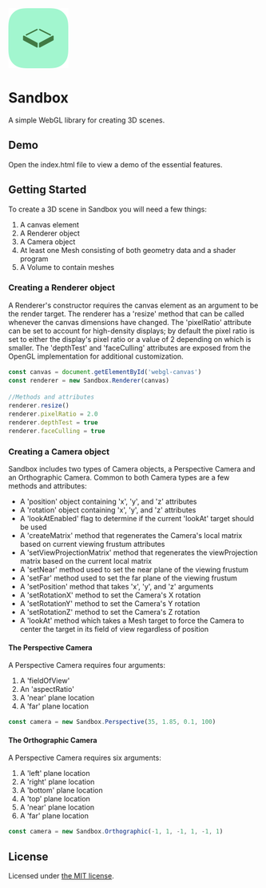 <img src="/documentation/assets/img/icon.png?raw=true" width="120" style="max-width: 100%;">

# Sandbox
A simple WebGL library for creating 3D scenes.

## Demo
Open the index.html file to view a demo of the essential features.

## Getting Started
To create a 3D scene in Sandbox you will need a few things:
1. A canvas element
2. A Renderer object
3. A Camera object
4. At least one Mesh consisting of both geometry data and a shader program
5. A Volume to contain meshes

### Creating a Renderer object
A Renderer's constructor requires the canvas element as an argument to be the render target. The renderer has a 'resize' method that can be called whenever the canvas dimensions have changed. The 'pixelRatio' attribute can be set to account for high-density displays; by default the pixel ratio is set to either the display's pixel ratio or a value of 2 depending on which is smaller. The 'depthTest' and 'faceCulling' attributes are exposed from the OpenGL implementation for additional customization.
```javascript
const canvas = document.getElementById('webgl-canvas')
const renderer = new Sandbox.Renderer(canvas)

//Methods and attributes
renderer.resize()
renderer.pixelRatio = 2.0
renderer.depthTest = true
renderer.faceCulling = true
```

### Creating a Camera object
Sandbox includes two types of Camera objects, a Perspective Camera and an Orthographic Camera. Common to both Camera types are a few methods and attributes:
- A 'position' object containing 'x', 'y', and 'z' attributes
- A 'rotation' object containing 'x', 'y', and 'z' attributes
- A 'lookAtEnabled' flag to determine if the current 'lookAt' target should be used
- A 'createMatrix' method that regenerates the Camera's local matrix based on current viewing frustum attributes
- A 'setViewProjectionMatrix' method that regenerates the viewProjection matrix based on the current local matrix
- A 'setNear' method used to set the near plane of the viewing frustum
- A 'setFar' method used to set the far plane of the viewing frustum
- A 'setPosition' method that takes 'x', 'y', and 'z' arguments
- A 'setRotationX' method to set the Camera's X rotation
- A 'setRotationY' method to set the Camera's Y rotation
- A 'setRotationZ' method to set the Camera's Z rotation
- A 'lookAt' method which takes a Mesh target to force the Camera to center the target in its field of view regardless of position

#### The Perspective Camera
A Perspective Camera requires four arguments:
1. A 'fieldOfView'
2. An 'aspectRatio'
3. A 'near' plane location
4. A 'far' plane location
```javascript
const camera = new Sandbox.Perspective(35, 1.85, 0.1, 100)
```

#### The Orthographic Camera
A Perspective Camera requires six arguments:
1. A 'left' plane location
2. A 'right' plane location
3. A 'bottom' plane location
4. A 'top' plane location
5. A 'near' plane location
6. A 'far' plane location
```javascript
const camera = new Sandbox.Orthographic(-1, 1, -1, 1, -1, 1)
```

## License
Licensed under [the MIT license](LICENSE.md).


